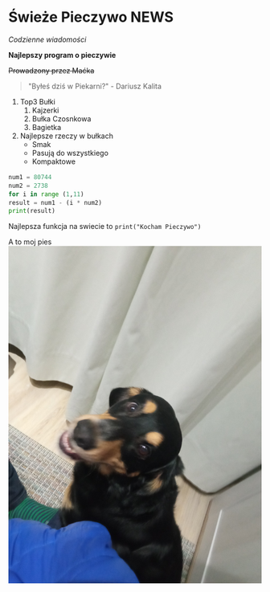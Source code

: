 # Świeże Pieczywo NEWS

*Codzienne wiadomości*

**Najlepszy program o pieczywie**

~~Prowadzony przez Maćka~~

>"Byłeś dziś w Piekarni?" - Dariusz Kalita

1. Top3 Bułki
	1. Kajzerki
 	2. Bułka Czosnkowa
	3. Bagietka
2. Najlepsze rzeczy w bułkach
	- Smak
	- Pasują do wszystkiego
	- Kompaktowe
```py
num1 = 80744
num2 = 2738
for i in range (1,11)
result = num1 - (i * num2) 
print(result)
```
Najlepsza funkcja na swiecie to `print("Kocham Pieczywo")`

A to moj pies
![Hej Sori](./zdjecie/Sori.jpg)
